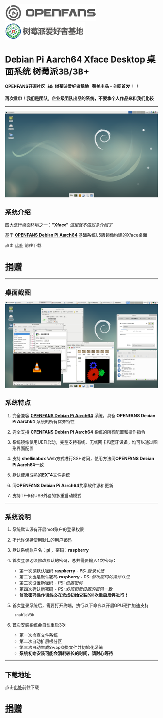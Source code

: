 ![openfans](../images/openfans.png)&nbsp;&nbsp;&nbsp;&nbsp;![amatfan.png](../images/amatfan.png)

# Debian Pi Aarch64 Xface Desktop 桌面系统 树莓派3B/3B+

**[OPENFANS开源社区](http://www.openfans.org)&nbsp;&nbsp;&&&nbsp;&nbsp;[树莓派爱好者基地](http://rpifans.cn/)&nbsp;&nbsp; 荣誉出品 - 全网首发 ！！**

#### 再次重申！我们是团队，企业级团队出品的系统，不要拿个人作品来和我们比较

----

![xface](../images/xface_main.png)

## 系统介绍

四大流行桌面环境之一：**"Xface"**  *这里就不做过多介绍了*

基于 **[OPENFANS Debian Pi Aarch64](https://github.com/openfans-community-offical/Debian-Pi-Aarch64)** 基础系统U5版镜像构建的Xface桌面

点击 [此处](https://pan.baidu.com/s/1dJk5uCQq8o0eRyW5Edtkzg) 前往下载

# [捐赠](../donation/README.md)

---

## 桌面截图

![xface](../images/xface_desktop.png)

## 系统特点

1. 完全兼容 **[OPENFANS Debian Pi Aarch64](https://github.com/openfans-community-offical/Debian-Pi-Aarch64)** 系统，具备 **OPENFANS Debian Pi Aarch64** 系统的所有优秀特性

2. 完全支持 **OPENFANS Debian Pi Aarch64** 系统的所有配置和操作指令

3. 系统镜像使用UEFI启动，完整支持有线、无线网卡和蓝牙设备，均可以通过图形界面配置

4. 支持 **shellinabox** Web方式进行SSH访问，使用方法同**OPENFANS Debian Pi Aarch64**一致

5. 默认使用成熟的**EXT4**文件系统

6. 同**OPENFANS Debian Pi Aarch64**共享软件源和更新

7. 支持TF卡和USB外设的多重启动模式

----

## 系统说明

1. 系统默认没有开启root账户的登录权限

2. 不允许保持使用默认的用户密码

3. 默认系统账户名：**pi**  ，密码：**raspberry**

4. 首次登录必须修改默认的密码，总共需要输入4次密码：

      - 第一次是默认密码 **raspberry**  - *PS: 登录认证*
      - 第二次也是默认密码 **raspberry**  - *PS: 修改密码的操作认证*
      - 第三次设置新密码  - *PS: 设置密码*
      - 第四次确认新密码  - *PS: 必须和新设置的密码一致*
      - **修改密码操作请务必在完成初始安装的3次重启后再进行！**

5. 首次登录系统后，需要打开终端，执行以下命令以开启GPU硬件加速支持

        enableV3D

6. 首次安装系统会自动重启3次
      - 第一次检查文件系统
      - 第二次自动扩展根分区
      - 第三次自动生成Swap交换文件并初始化系统
      - **系统初始安装可能会消耗较长的时间，请耐心等待**

----

## 下载地址

点击[此处](https://pan.baidu.com/s/1dJk5uCQq8o0eRyW5Edtkzg)前往下载

# [捐赠](../donation/README.md)
